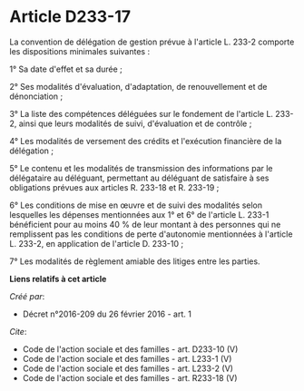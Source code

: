 # Article D233-17

La convention de délégation de gestion prévue à l'article L. 233-2 comporte les dispositions minimales suivantes : 

1° Sa date d'effet et sa durée ; 

2° Ses modalités d'évaluation, d'adaptation, de renouvellement et de dénonciation ; 

3° La liste des compétences déléguées sur le fondement de l'article L. 233-2, ainsi que leurs modalités de suivi,
d'évaluation et de contrôle ; 

4° Les modalités de versement des crédits et l'exécution financière de la délégation ; 

5° Le contenu et les modalités de transmission des informations par le délégataire au déléguant, permettant au déléguant de
satisfaire à ses obligations prévues aux articles R. 233-18 et R. 233-19 ; 

6° Les conditions de mise en œuvre et de suivi des modalités selon lesquelles les dépenses mentionnées aux 1° et 6° de
l'article L. 233-1 bénéficient pour au moins 40 % de leur montant à des personnes qui ne remplissent pas les conditions de
perte d'autonomie mentionnées à l'article L. 233-2, en application de l'article D. 233-10 ; 

7° Les modalités de règlement amiable des litiges entre les parties.

**Liens relatifs à cet article**

_Créé par_:

  - Décret n°2016-209 du 26 février 2016 - art. 1

_Cite_:

  - Code de l'action sociale et des familles - art. D233-10 (V)
  - Code de l'action sociale et des familles - art. L233-1 (V)
  - Code de l'action sociale et des familles - art. L233-2 (V)
  - Code de l'action sociale et des familles - art. R233-18 (V)
